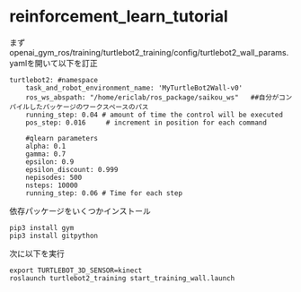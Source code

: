# reinforcement_learn_tutorial
まずopenai_gym_ros/training/turtlebot2_training/config/turtlebot2_wall_params.yamlを開いて以下を訂正
```
turtlebot2: #namespace
    task_and_robot_environment_name: 'MyTurtleBot2Wall-v0'
    ros_ws_abspath: "/home/ericlab/ros_package/saikou_ws"   ##自分がコンパイルしたパッケージのワークスペースのパス
    running_step: 0.04 # amount of time the control will be executed
    pos_step: 0.016     # increment in position for each command
    
    #qlearn parameters
    alpha: 0.1
    gamma: 0.7
    epsilon: 0.9
    epsilon_discount: 0.999
    nepisodes: 500
    nsteps: 10000
    running_step: 0.06 # Time for each step
```
依存パッケージをいくつかインストール
```
pip3 install gym
pip3 install gitpython
```
次に以下を実行
```
export TURTLEBOT_3D_SENSOR=kinect
roslaunch turtlebot2_training start_training_wall.launch
```
